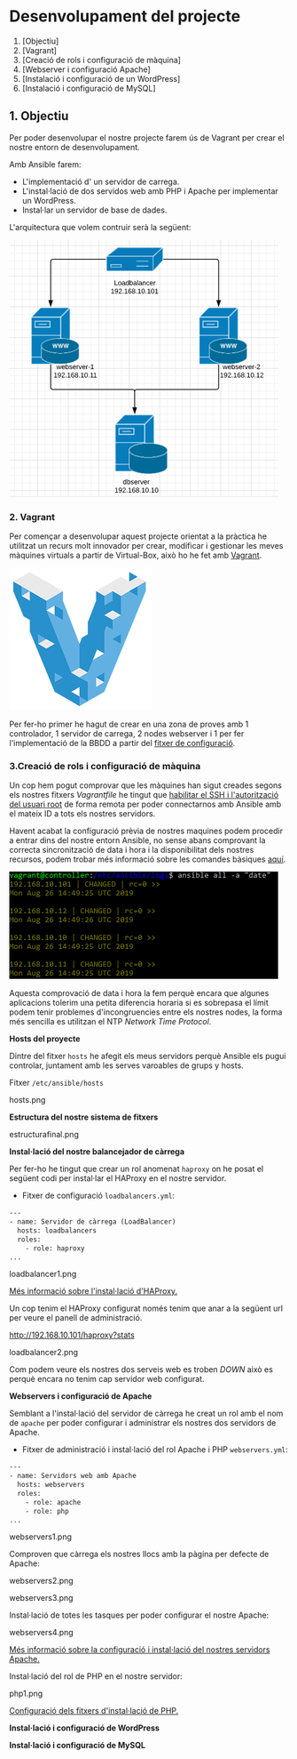 # Desenvolupament del projecte

1. [Objectiu]<br>
2. [Vagrant]<br>
3. [Creació de rols i configuració de màquina]<br>
4. [Webserver i configuració Apache]<br>
5. [Instalació i configuració de un WordPress]<br>
6. [Instalació i configuració de MySQL]<br>

## 1. Objectiu

Per poder desenvolupar el nostre projecte farem ús de Vagrant per crear el nostre entorn de desenvolupament.

Amb Ansible farem:

- L'implementació d' un servidor de carrega.
- L'instal·lació de dos servidos web amb PHP i Apache per implementar un WordPress.
- Instal·lar un servidor de base de dades.

L'arquitectura que volem contruir serà la següent:

![alt text](../img/8.png "8")

### 2. Vagrant

Per començar a desenvolupar aquest projecte orientat a la pràctica he utilitzat un recurs molt innovador per crear, modificar i gestionar les meves màquines virtuals a partir de Virtual-Box, això ho he fet amb [Vagrant](https://www.conasa.es/blog/vagrant-la-herramienta-para-crear-entornos-de-desarrollo-reproducibles/).

![alt text](../img/Vagrant.png "Vagrant")

Per fer-ho primer he hagut de crear en una zona de proves amb 1 controlador, 1 servidor de carrega, 2 nodes webserver i 1 per fer l'implementació de la BBDD a partir del [fitxer de configuració](/annexos/#controllernode).

### 3.Creació de rols i configuració de màquina

Un cop hem pogut comprovar que les màquines han sigut creades segons els nostres fitxers *Vagrantfile* he tingut que [habilitar el SSH i l'autorització del usuari root](/annexos/#ssh-passwd) de forma remota per poder connectarnos amb Ansible amb el mateix ID a tots els nostres servidors.

Havent acabat la configuració prèvia de nostres maquines podem procedir a entrar dins del nostre entorn Ansible, no sense abans comprovant la correcta sincronització de data i hora i la disponibilitat dels nostres recursos, podem trobar més informació sobre les comandes bàsiques [aquí](/annexos/#comandasbasicas).

![alt text](../img/19.png "19")

Aquesta comprovació de data i hora la fem perquè encara que algunes aplicacions tolerim una petita diferencia horaria si es sobrepasa el límit podem tenir problemes d'incongruencies entre els nostres nodes, la forma més sencilla es utilitzan el NTP *Network Time Protocol*.

__Hosts del proyecte__

Dintre del fitxer `hosts` he afegit els meus servidors perquè Ansible els pugui controlar, juntament amb les serves varoables de grups y hosts.

Fitxer `/etc/ansible/hosts`

hosts.png

__Estructura del nostre sistema de fitxers__

estructurafinal.png

__Instal·lació del nostre balancejador de càrrega__

Per fer-ho he tingut que crear un rol anomenat `haproxy` on he posat el següent codi per instal·lar el HAProxy en el nostre servidor.

- Fitxer de configuració `loadbalancers.yml`:

```
---
- name: Servidor de càrrega (LoadBalancer)
  hosts: loadbalancers
  roles:
    - role: haproxy
...
```

loadbalancer1.png

[Més informació sobre l'instal·lació d'HAProxy.](../annexos/#loadbalancer)

Un cop tenim el HAProxy configurat només tenim que anar a la següent url per veure el panell de administració.

http://192.168.10.101/haproxy?stats

loadbalancer2.png

Com podem veure els nostres dos serveis web es troben _DOWN_ això es perquè encara no tenim cap servidor web configurat.

__Webservers i configuració de Apache__

Semblant a l'instal·lació del servidor de càrrega he creat un rol amb el nom de `apache` per poder configurar i administrar els nostres dos servidors de Apache.

- Fitxer de administració i instal·lació del rol Apache i PHP `webservers.yml`:

```
---
- name: Servidors web amb Apache
  hosts: webservers
  roles:
    - role: apache
    - role: php
...
```

webservers1.png

Comproven que càrrega els nostres llocs amb la pàgina per defecte de Apache:

webservers2.png

webservers3.png

Instal·lació de totes les tasques per poder configurar el nostre Apache:

webservers4.png

[Més informació sobre la configuració i instal·lació del nostres servidors Apache.](../annexos/#webserversapache)

Instal·lació del rol de PHP en el nostre servidor:

php1.png

[Configuració dels fitxers d'instal·lació de PHP.](../annexos/#php)

__Instal·lació i configuració de WordPress__

__Instal·lació i configuració de MySQL__
